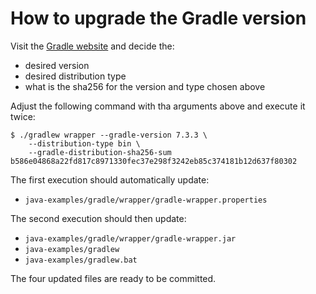 # How to upgrade the Gradle version

Visit the [Gradle website](https://gradle.org/releases) and decide the:

 - desired version
 - desired distribution type
 - what is the sha256 for the version and type chosen above

Adjust the following command with tha arguments above and execute it twice:

```asciidoc
$ ./gradlew wrapper --gradle-version 7.3.3 \
    --distribution-type bin \
    --gradle-distribution-sha256-sum b586e04868a22fd817c8971330fec37e298f3242eb85c374181b12d637f80302
```

The first execution should automatically update:

- `java-examples/gradle/wrapper/gradle-wrapper.properties`

The second execution should then update:

- `java-examples/gradle/wrapper/gradle-wrapper.jar`
- `java-examples/gradlew`
- `java-examples/gradlew.bat`

The four updated files are ready to be committed.
